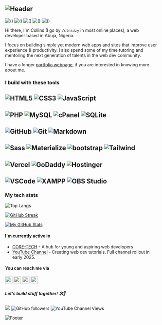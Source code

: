 ![Header](https://capsule-render.vercel.app/api?type=waving&height=150&color=gradient&text=Collins%20Okoroafor&textBg=false&fontColor=fff&fontSize=50&section=header)
---
![()](https://img.shields.io/badge/FULLSTACK-134074) ![()](https://img.shields.io/badge/DEVOPS-134074) ![()](https://img.shields.io/badge/MENTORING-134074) ![()](https://img.shields.io/badge/TUTORING-134074) ![()](https://img.shields.io/badge/GAMING-134074)

Hi there, I'm Collins (I go by `/clnsdzy` in most online places), a web developer based in Abuja, Nigeria.

I focus on building simple yet modern web apps and sites that improve user experience & productivity. I also spend some of my time tutoring and mentoring the next generation of talents in the web dev community.

I have a longer [portfolio webpage,](https://collinsduzzy.github.io/) if you are interested in knowing more about me.

### I build with these tools

![HTML5](https://img.shields.io/badge/-HTML5-E34F26?style=flat-square&logo=html5&logoColor=white)
![CSS3](https://img.shields.io/badge/-CSS3-1572B6?style=flat-square&logo=css3)
![JavaScript](https://img.shields.io/badge/-JavaScript-F7DF1E?style=flat-square&logo=javascript&logoColor=white)
---
![PHP](https://img.shields.io/badge/-PHP-777BB4?style=flat-square&logo=php&logoColor=white)
![MySQL](https://img.shields.io/badge/-MySQL-4479A1?style=flat-square&logo=mysql&logoColor=white)
![cPanel](https://img.shields.io/badge/-cPanel-FF6C2C?style=flat-square&logo=cpanel&logoColor=white)
![SQLite](https://img.shields.io/badge/-SQLite-003B57?style=flat-square&logo=sqlite&logoColor=white)
---
![GitHub](https://img.shields.io/badge/-GitHub-181717?style=flat-square&logo=github&logoColor=white)
![Git](https://img.shields.io/badge/-Git-F05032?style=flat-square&logo=git&logoColor=white)
![Markdown](https://img.shields.io/badge/-Markdown-181717?style=flat-square&logo=markdown&logoColor=white)
---
![Sass](https://img.shields.io/badge/-Sass-CC6699?style=flat-square&logo=sass&logoColor=white)
![Materialize](https://img.shields.io/badge/-MaterializeCSS-ee6e73?style=flat-square&logo=matomo&logoColor=white)
![bootstrap](https://img.shields.io/badge/-Bootstrap-7952B3?style=flat-square&logo=bootstrap&logoColor=white)
![Tailwind](https://img.shields.io/badge/-TailwindCSS-06B6D4?style=flat-square&logo=tailwindcss&logoColor=white)
---
![Vercel](https://img.shields.io/badge/-Vercel-000000?style=flat-square&logo=vercel&logoColor=white)
![GoDaddy](https://img.shields.io/badge/-GoDaddy-1BDBDB?style=flat-square&logo=GoDaddy&logoColor=white)
![Hostinger](https://img.shields.io/badge/-Hostinger-673DE6?style=flat-square&logo=Hostinger&logoColor=white)
---
![VSCode](https://img.shields.io/badge/-VScode-29B6F6?style=flat-square&logo=coder&logoColor=white)
![XAMPP](https://img.shields.io/badge/-XAMPP-FB7A24?style=flat-square&logo=XAMPP&logoColor=white)
![OBS Studio](https://img.shields.io/badge/-OBS_Studio-302E31?style=flat-square&logo=OBSStudio&logoColor=white)
---
### My tech stats

![Top Langs](https://github-readme-stats.vercel.app/api/top-langs/?username=collinsduzzy&layout=compact&hide_progress=true&theme=transparent&card_width=400)

[![GitHub Streak](https://streak-stats.demolab.com?user=collinsduzzy&theme=transparent&border_radius=4)](https://git.io/streak-stats)

[![My GitHub Stats](https://github-readme-stats.vercel.app/api?username=collinsduzzy&show=prs_merged,prs_merged_percentage&show_icons=true&theme=transparent&hide_title=true&rank_icon=github&card_width=400)](https://github.com/anuraghazra/github-readme-stats) 



#### I'm currently active in

- [CORE-TECH](https://github.com/coresystechng) - A hub for young and aspiring web developers
- [YouTube Channel](https://youtube.com/@collinsduzzy) - Creating web dev tutorials. Full channel rollout in early 2025.


#### You can reach me via

[<img height="24" width="24" src="https://cdn.simpleicons.org/gmail" />](mailto:collins.okoroafor@outlook.com)
[<img height="24" width="24" src="https://cdn.simpleicons.org/X" />](https://www.twitter.com/clnsdzy)
[<img height="24" width="24" src="https://cdn.simpleicons.org/instagram" />](https://www.instagram.com/clnsdzy)
[<img height="24" width="24" src="https://cdn.simpleicons.org/linkedin" />](https://www.linkedin.com/in/collins-okoroafor-60732b12a/)

##### Let's build stuff together! 🛠🚀

 ![](https://komarev.com/ghpvc/?username=collinsduzzy&style=flat-style) ![GitHub followers](https://img.shields.io/github/followers/collinsduzzy) ![YouTube Channel Views](https://img.shields.io/youtube/channel/views/UCJhOn2pMQF5gSCdrziqexCQ)

 ![Footer](https://capsule-render.vercel.app/api?type=waving&height=60&color=gradient&textBg=false&fontColor=134074&fontSize=60&section=footer)
